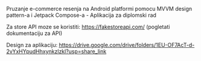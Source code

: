 Pruzanje e-commerce resenja na Android platformi pomocu MVVM design pattern-a i Jetpack Compose-a - Aplikacija za diplomski rad

Za store API moze se koristiti: https://fakestoreapi.com/ (pogletati dokumentaciju za API)

Design za aplikaciju: https://drive.google.com/drive/folders/1EU-OF7AcT-d-2vYxHYpudHhxynkzlzkl?usp=share_link